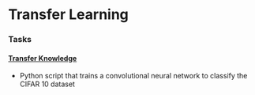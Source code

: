 # Transfer Learning

### Tasks

#### [Transfer Knowledge](./0-transfer.py)
- Python script that trains a convolutional neural network to classify the CIFAR 10 dataset